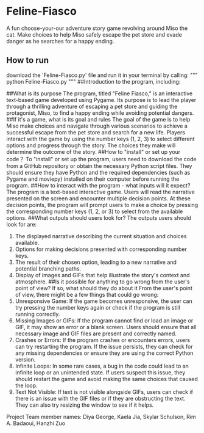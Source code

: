 # Feline-Fiasco
A fun choose-your-our adventure story game revolving around Miso the cat. Make choices to help Miso safely escape the pet store and evade danger as he searches for a happy ending.

## How to run
download the 'Feline-Fiasco.py' file and run it in your terminal by calling:
"""
python Feline-Fiasco.py
"""
##Introduction to the program, including:

##What is its purpose
The program, titled "Feline Fiasco," is an interactive text-based game developed using Pygame. Its purpose is to lead the player through a thrilling adventure of escaping a pet store and guiding the protagonist, Miso, to find a happy ending while avoiding potential dangers.
##If it's a game, what is its goal and rules
The goal of the game is to help Miso make choices and navigate through various scenarios to achieve a successful escape from the pet store and search for a new life. Players interact with the game by using the number keys (1, 2, 3) to select different options and progress through the story. The choices they make will determine the outcome of the story.
##How to "install" or set up your code？
To "install" or set up the program, users need to download the code from a GitHub repository or obtain the necessary Python script files. They should ensure they have Python and the required dependencies (such as Pygame and moviepy) installed on their computer before running the program.
##How to interact with the program - what inputs will it expect? 
The program is a text-based interactive game. Users will read the narrative presented on the screen and encounter multiple decision points. At these decision points, the program will prompt users to make a choice by pressing the corresponding number keys (1, 2, or 3) to select from the available options.
##What outputs should users look for?
The outputs users should look for are:
1. The displayed narrative describing the current situation and choices available.
2. Options for making decisions presented with corresponding number keys.
3. The result of their chosen option, leading to a new narrative and potential branching paths.
4. Display of images and GIFs that help illustrate the story's context and atmosphere.
##Is it possible for anything to go wrong from the user's point of view? If so, what should they do about it
From the user's point of view, there might be a few things that could go wrong:
1. Unresponsive Game: If the game becomes unresponsive, the user can try pressing the number keys again or check if the program is still running correctly.
2. Missing Images or GIFs: If the program cannot find or load an image or GIF, it may show an error or a blank screen. Users should ensure that all necessary image and GIF files are present and correctly named.
3. Crashes or Errors: If the program crashes or encounters errors, users can try restarting the program. If the issue persists, they can check for any missing dependencies or ensure they are using the correct Python version.
4. Infinite Loops: In some rare cases, a bug in the code could lead to an infinite loop or an unintended state. If users suspect this issue, they should restart the game and avoid making the same choices that caused the loop.
5. Text Not Visible: If text is not visible alongside GIFs, users can check if there is an issue with the GIF files or if they are obstructing the text. They can also try resizing the window to see if it helps.

Project Team member names:
Diya George, Kaela Jia, Skylar Schulson, Rim A. Badaoui, Hanzhi Zuo
